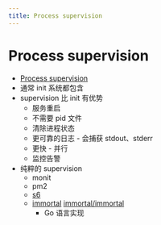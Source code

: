 ```yaml
---
title: Process supervision
---
```


# Process supervision

- [Process supervision](https://en.wikipedia.org/wiki/Process_supervision)
- 通常 init 系统都包含
- supervision 比 init 有优势
  - 服务重启
  - 不需要 pid 文件
  - 清除进程状态
  - 更可靠的日志 - 会捕获 stdout、stderr
  - 更快 - 并行
  - 监控告警
- 纯粹的 supervision
  - monit
  - pm2
  - [s6](http://www.skarnet.org/software/s6/)
  - [immortal](https://immortal.run/) [immortal/immortal](https://github.com/immortal/immortal/)
    - Go 语言实现
